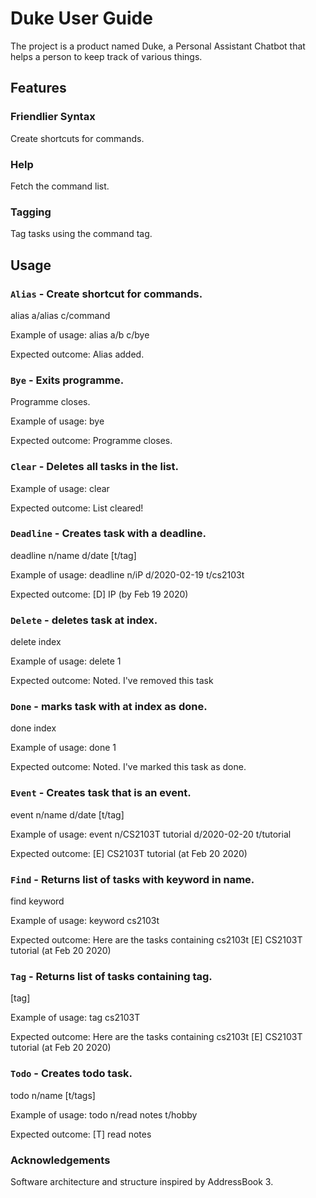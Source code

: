 # Duke User Guide
The project is a product named Duke, a Personal Assistant Chatbot that helps a person to keep track of various things.

## Features 

### Friendlier Syntax
Create shortcuts for commands.

### Help
Fetch the command list.

### Tagging
Tag tasks using the command tag.

## Usage

### `Alias` - Create shortcut for commands.

alias a/alias c/command

Example of usage: 
alias a/b c/bye

Expected outcome:
Alias added.

### `Bye` - Exits programme.

Programme closes.

Example of usage: 
bye

Expected outcome:
Programme closes.

### `Clear` - Deletes all tasks in the list.

Example of usage: 
clear

Expected outcome:
List cleared!

### `Deadline` - Creates task with a deadline.

deadline n/name d/date [t/tag]

Example of usage: 
deadline n/iP d/2020-02-19 t/cs2103t

Expected outcome:
[D] IP (by Feb 19 2020)

### `Delete` - deletes task at index.

delete index
 
Example of usage: 
delete 1

Expected outcome:
Noted. I've removed this task

### `Done` - marks task with at index as done.

done index
 
Example of usage: 
done 1

Expected outcome:
Noted. I've marked this task as done.
  
### `Event` - Creates task that is an event.

event n/name d/date [t/tag]

Example of usage: 
event n/CS2103T tutorial d/2020-02-20 t/tutorial

Expected outcome:
[E] CS2103T tutorial (at Feb 20 2020)    
      
### `Find` - Returns list of tasks with keyword in name.

find keyword

Example of usage: 
keyword cs2103t

Expected outcome:
Here are the tasks containing cs2103t
[E] CS2103T tutorial (at Feb 20 2020)               
           
### `Tag` - Returns list of tasks containing tag.

[tag]

Example of usage: 
tag cs2103T

Expected outcome:
Here are the tasks containing cs2103t
[E] CS2103T tutorial (at Feb 20 2020)            
          
### `Todo` - Creates todo task.
 
 todo n/name [t/tags]
 
 Example of usage: 
 todo n/read notes t/hobby
 
 Expected outcome:
 [T] read notes 
 
 ### Acknowledgements
 Software architecture and structure inspired by AddressBook 3.
           